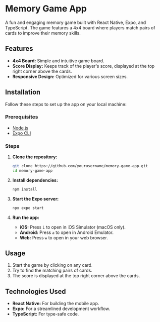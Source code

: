 # Memory Game App

A fun and engaging memory game built with React Native, Expo, and TypeScript. The game features a 4x4 board where players match pairs of cards to improve their memory skills.

## Features

- **4x4 Board:** Simple and intuitive game board.
- **Score Display:** Keeps track of the player's score, displayed at the top right corner above the cards.
- **Responsive Design:** Optimized for various screen sizes.

## Installation

Follow these steps to set up the app on your local machine:

### Prerequisites

- [Node.js](https://nodejs.org/en/download/)
- [Expo CLI](https://docs.expo.dev/get-started/installation/)

### Steps

1. **Clone the repository:**

    ```sh
    git clone https://github.com/yourusername/memory-game-app.git
    cd memory-game-app
    ```

2. **Install dependencies:**

    ```sh
    npm install
    ```

3. **Start the Expo server:**

    ```sh
    npx expo start
    ```

4. **Run the app:**

    - **iOS:** Press `i` to open in iOS Simulator (macOS only).
    - **Android:** Press `a` to open in Android Emulator.
    - **Web:** Press `w` to open in your web browser.

## Usage

1. Start the game by clicking on any card.
2. Try to find the matching pairs of cards.
3. The score is displayed at the top right corner above the cards.

## Technologies Used

- **React Native:** For building the mobile app.
- **Expo:** For a streamlined development workflow.
- **TypeScript:** For type-safe code.
